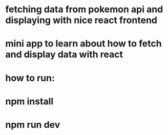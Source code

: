 # fetching data from pokemon api and displaying with nice react frontend

# mini app to learn about how to fetch and display data with react

# how to run:
# npm install
# npm run dev